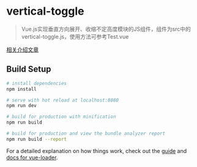 # vertical-toggle

> Vue.js实现垂直方向展开、收缩不定高度模块的JS组件，组件为src中的vertical-toggle.js，使用方法可参考Test.vue

[相关介绍文章](https://blog.csdn.net/Fabulous1111/article/details/79978545)

## Build Setup

``` bash
# install dependencies
npm install

# serve with hot reload at localhost:8080
npm run dev

# build for production with minification
npm run build

# build for production and view the bundle analyzer report
npm run build --report
```

For a detailed explanation on how things work, check out the [guide](http://vuejs-templates.github.io/webpack/) and [docs for vue-loader](http://vuejs.github.io/vue-loader).
